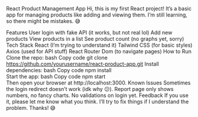React Product Management App
Hi, this is my first React project! It’s a basic app for managing products like adding and viewing them. I’m still learning, so there might be mistakes. 😅

Features
User login with fake API (it works, but not real lol)
Add new products
View products in a list
See product count (no graphs yet, sorry)
Tech Stack
React (I’m trying to understand it)
Tailwind CSS (for basic styles)
Axios (used for API stuff)
React Router Dom (to navigate pages)
How to Run
Clone the repo:
bash
Copy code
git clone https://github.com/yourusername/react-product-app.git
Install dependencies:
bash
Copy code
npm install  
Start the app:
bash
Copy code
npm start  
Then open your browser at http://localhost:3000.
Known Issues
Sometimes the login redirect doesn’t work (idk why 😕).
Report page only shows numbers, no fancy charts.
No validations on login yet.
Feedback
If you use it, please let me know what you think. I’ll try to fix things if I understand the problem. Thanks! 😅